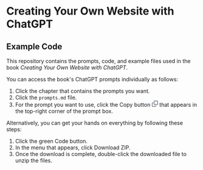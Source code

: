 # Creating Your Own Website with ChatGPT
## Example Code

This repository contains the prompts, code, and example files used in the book *Creating Your Own Website with ChatGPT*.

You can access the book's ChatGPT prompts individually as follows:

1. Click the chapter that contains the prompts you want.
1. Click the `prompts.md` file.
1. For the prompt you want to use, click the Copy button ![GitHub Copy button](https://github.com/paulmcfe/websites-with-chatgpt/blob/main/images/copy.png "Copy button") that appears in the top-right corner of the prompt box.

Alternatively, you can get your hands on everything by following these steps:

1. Click the green Code button.
1. In the menu that appears, click Download ZIP.
1. Once the download is complete, double-click the downloaded file to unzip the files.
